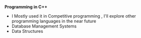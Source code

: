 **Programming in C++** 
- I Mostly used it in Competitive programming , I'll explore other programming languages in the near future
- Database Management Systems 
- Data Structures
